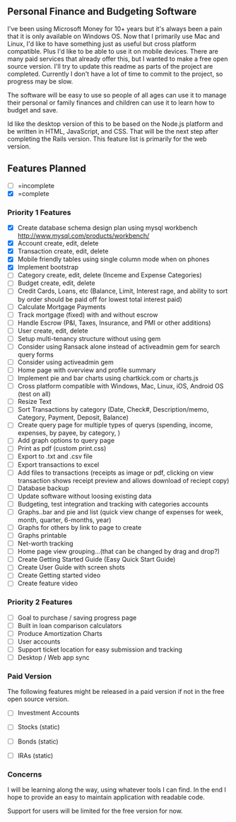 ## Personal Finance and Budgeting Software

I've been using Microsoft Money for 10+ years but it's always been a pain that it is only available on Windows OS. Now that I primarily use Mac and Linux, I'd like to have something just as useful but cross platform compatible. Plus I'd like to be able to use it on mobile devices. There are many paid services that already offer this, but I wanted to make a free open source version. I'll try to update this readme as parts of the project are completed. Currently I don't have a lot of time to commit to the project, so progress may be slow.

The software will be easy to use so people of all ages can use it to manage their personal or family finances and children can use it to learn how to budget and save.

Id like the desktop version of this to be based on the Node.js platform and be written in HTML, JavaScript, and CSS. That will be the next step after completing the Rails version. This feature list is primarily for the web version.

## Features Planned 
- [ ] =incomplete 
- [x] =complete

### Priority 1 Features
- [x] Create database schema design plan using mysql workbench http://www.mysql.com/products/workbench/
- [x] Account create, edit, delete
- [x] Transaction create, edit, delete
- [x] Mobile friendly tables using single column mode when on phones
- [x] Implement bootstrap
- [ ] Category create, edit, delete (Inceme and Expense Categories)
- [ ] Budget create, edit, delete
- [ ] Credit Cards, Loans, etc (Balance, Limit, Interest rage, and ability to sort by order should be paid off for lowest total interest paid)
- [ ] Calculate Mortgage Payments
- [ ] Track mortgage (fixed) with and without escrow
- [ ] Handle Escrow (P&I, Taxes, Insurance, and PMI or other additions)
- [ ] User create, edit, delete
- [ ] Setup multi-tenancy structure without using gem
- [ ] Consider using Ransack alone instead of activeadmin gem for search query forms
- [ ] Consider using activeadmin gem
- [ ] Home page with overview and profile summary
- [ ] Implement pie and bar charts using chartkick.com or charts.js
- [ ] Cross platform compatible with Windows, Mac, Linux, iOS, Android OS (test on all)
- [ ] Resize Text
- [ ] Sort Transactions by category (Date, Check#, Description/memo, Category, Payment, Deposit, Balance)
- [ ] Create query page for multiple types of querys (spending, income, expenses, by payee, by category, )
- [ ] Add graph options to query page
- [ ] Print as pdf (custom print.css)
- [ ] Export to .txt and .csv file
- [ ] Export transactions to excel
- [ ] Add files to transactions (receipts as image or pdf, clicking on view transaction shows receipt preview and allows download of reciept copy)
- [ ] Database backup
- [ ] Update software without loosing existing data
- [ ] Budgeting, test integration and tracking with categories accounts
- [ ] Graphs..bar and pie and list (quick view change of expenses for week, month, quarter, 6-months, year)
- [ ] Graphs for others by link to page to create
- [ ] Graphs printable
- [ ] Net-worth tracking
- [ ] Home page view grouping...(that can be changed by drag and drop?)
- [ ] Create Getting Started Guide (Easy Quick Start Guide)
- [ ] Create User Guide with screen shots
- [ ] Create Getting started video
- [ ] Create feature video

### Priority 2 Features
- [ ] Goal to purchase / saving progress page
- [ ] Built in loan comparison calculators
- [ ] Produce Amortization Charts
- [ ] User accounts
- [ ] Support ticket location for easy submission and tracking
- [ ] Desktop / Web app sync

### Paid Version
The following features might be released in a paid version if not in the free open source version.

- [ ] Investment Accounts
- [ ] Stocks (static)
- [ ] Bonds (static)
- [ ] IRAs (static)


### Concerns
I will be learning along the way, using whatever tools I can find. In the end I hope to provide an easy to maintain application with readable code.

Support for users will be limited for the free version for now.